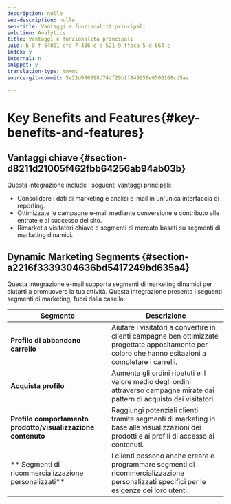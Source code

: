 ```yaml
---
description: nulle
seo-description: nulle
seo-title: Vantaggi e funzionalità principali
solution: Analytics
title: Vantaggi e funzionalità principali
uuid: b 8 f 64001-dfd 7-486 e-a 521-9 ffbca 5 d 664 c
index: y
internal: n
snippet: y
translation-type: tm+mt
source-git-commit: 5e22d080398d74df29b1f849258e6500168cd5aa

---
```



# Key Benefits and Features{#key-benefits-and-features}

## Vantaggi chiave {#section-d8211d21005f462fbb64256ab94ab03b}

Questa integrazione include i seguenti vantaggi principali:

* Consolidare i dati di marketing e analisi e-mail in un'unica interfaccia di reporting.
* Ottimizzate le campagne e-mail mediante conversione e contributo alle entrate e al successo del sito.
* Rimarket a visitatori chiave e segmenti di mercato basati su segmenti di marketing dinamici.

## Dynamic Marketing Segments {#section-a2216f3339304636bd5417249bd635a4}

Questa integrazione e-mail supporta segmenti di marketing dinamici per aiutarti a promuovere la tua attività. Questa integrazione presenta i seguenti segmenti di marketing, fuori dalla casella:

| Segmento | Descrizione |
|---|---|
| **Profilo di abbandono carrello** | Aiutare i visitatori a convertire in clienti campagne ben ottimizzate progettate appositamente per coloro che hanno esitazioni a completare i carrelli. |
| **Acquista profilo** | Aumenta gli ordini ripetuti e il valore medio degli ordini attraverso campagne mirate dai pattern di acquisto dei visitatori. |
| **Profilo comportamento prodotto/visualizzazione contenuto** | Raggiungi potenziali clienti tramite segmenti di marketing in base alle visualizzazioni dei prodotti e ai profili di accesso ai contenuti. |
| ** Segmenti di ricommercializzazione personalizzati** | I clienti possono anche creare e programmare segmenti di ricommercializzazione personalizzati specifici per le esigenze dei loro utenti. |


